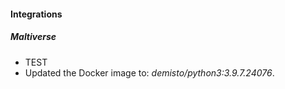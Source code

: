 
#### Integrations
##### Maltiverse
- TEST
- Updated the Docker image to: *demisto/python3:3.9.7.24076*.
